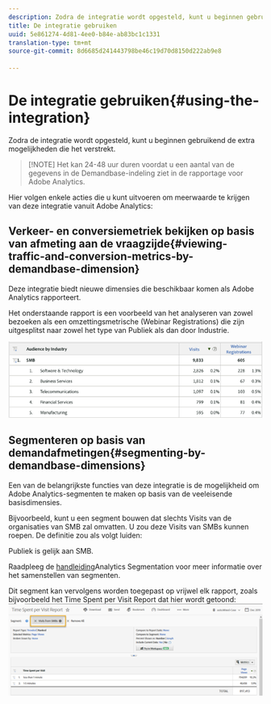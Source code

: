 ```yaml
---
description: Zodra de integratie wordt opgesteld, kunt u beginnen gebruikend de extra mogelijkheden die het verstrekt.
title: De integratie gebruiken
uuid: 5e861274-4d81-4ee0-b84e-ab83bc1c1331
translation-type: tm+mt
source-git-commit: 8d6685d241443798be46c19d70d8150d222ab9e8

---
```



# De integratie gebruiken{#using-the-integration}

Zodra de integratie wordt opgesteld, kunt u beginnen gebruikend de extra mogelijkheden die het verstrekt.

>[!NOTE] Het kan 24-48 uur duren voordat u een aantal van de gegevens in de Demandbase-indeling ziet in de rapportage voor Adobe Analytics.

Hier volgen enkele acties die u kunt uitvoeren om meerwaarde te krijgen van deze integratie vanuit Adobe Analytics:

## Verkeer- en conversiemetriek bekijken op basis van afmeting aan de vraagzijde{#viewing-traffic-and-conversion-metrics-by-demandbase-dimension}

Deze integratie biedt nieuwe dimensies die beschikbaar komen als Adobe Analytics rapporteert.

Het onderstaande rapport is een voorbeeld van het analyseren van zowel bezoeken als een omzettingsmetrische (Webinar Registrations) die zijn uitgesplitst naar zowel het type van Publiek als dan door Industrie.

![](assets/metrics_db_dimensions.png)

## Segmenteren op basis van demandafmetingen{#segmenting-by-demandbase-dimensions}

Een van de belangrijkste functies van deze integratie is de mogelijkheid om Adobe Analytics-segmenten te maken op basis van de veeleisende basisdimensies.

Bijvoorbeeld, kunt u een segment bouwen dat slechts Visits van de organisaties van SMB zal omvatten. U zou deze Visits van SMBs kunnen roepen. De definitie zou als volgt luiden:

Publiek is gelijk aan SMB.

Raadpleeg de [handleiding](https://docs.adobe.com/content/help/en/analytics/components/segmentation/seg-home.html)Analytics Segmentation voor meer informatie over het samenstellen van segmenten.

Dit segment kan vervolgens worden toegepast op vrijwel elk rapport, zoals bijvoorbeeld het Time Spent per Visit Report dat hier wordt getoond: ![](assets/segment_applied_report.png)
